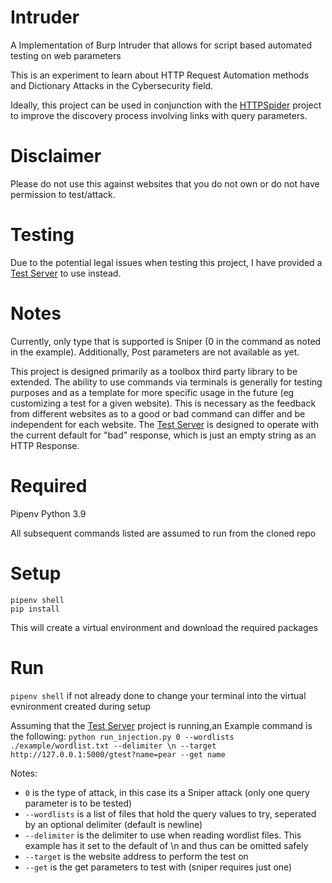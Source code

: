 # Intruder
A Implementation of Burp Intruder that allows for script based automated testing on web parameters

This is an experiment to learn about HTTP Request Automation methods and Dictionary Attacks in the Cybersecurity field.

Ideally, this project can be used in conjunction with the [HTTPSpider](https://www.github.com/lorkaan/httpspider) project to improve the discovery process involving links with query parameters.

# Disclaimer
Please do not use this against websites that you do not own or do not have permission to test/attack.

# Testing
Due to the potential legal issues when testing this project, I have provided a [Test Server](https://www.github.com/lorkaan/testenvintruder) to use instead.

# Notes
Currently, only type that is supported is Sniper (0 in the command as noted in the example). Additionally, Post parameters are not available as yet.

This project is designed primarily as a toolbox third party library to be extended. The ability to use commands via terminals is generally for testing purposes and as a template for more specific usage in the future (eg customizing a test for a given website). This is necessary as the feedback from different websites as to a good or bad command can differ and be independent for each website. The [Test Server](https://www.github.com/lorkaan/testenvintruder) is designed to operate with the current default for "bad" response, which is just an empty string as an HTTP Response.

# Required 
Pipenv
Python 3.9

All subsequent commands listed are assumed to run from the cloned repo

# Setup

```
pipenv shell
pip install
```

This will create a virtual environment and download the required packages

# Run
`pipenv shell` if not already done to change your terminal into the virtual evnironment created during setup

Assuming that the [Test Server](https://www.github.com/lorkaan/testenvintruder) project is running,an Example command is the following:
`python run_injection.py 0 --wordlists ./example/wordlist.txt --delimiter \n --target http://127.0.0.1:5000/gtest?name=pear --get name`

Notes:
- `0` is the type of attack, in this case its a Sniper attack (only one query parameter is to be tested)
- `--wordlists` is a list of files that hold the query values to try, seperated by an optional delimiter (default is newline)
- `--delimiter` is the delimiter to use when reading wordlist files. This example has it set to the default of \n and thus can be omitted safely
- `--target` is the website address to perform the test on
- `--get` is the get parameters to test with (sniper requires just one)
